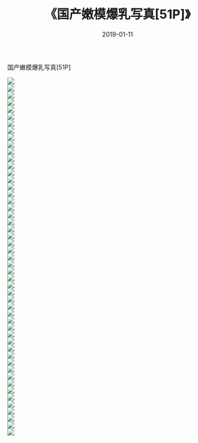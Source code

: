 ﻿---
layout: post
title:  《国产嫩模爆乳写真[51P]》
date:   2019-01-11
img: http://pic.660000.xyz/1:/性感/2019/国产嫩模爆乳写真[51P]/000.jpg
categories: [美女, 清纯, 唯美]
---

国产嫩模爆乳写真[51P]

  ![](http://pic.660000.xyz/1:/性感/2019/国产嫩模爆乳写真[51P]/001.jpg) <br> ![](http://pic.660000.xyz/1:/性感/2019/国产嫩模爆乳写真[51P]/002.jpg) <br> ![](http://pic.660000.xyz/1:/性感/2019/国产嫩模爆乳写真[51P]/003.jpg) <br> ![](http://pic.660000.xyz/1:/性感/2019/国产嫩模爆乳写真[51P]/004.jpg) <br> ![](http://pic.660000.xyz/1:/性感/2019/国产嫩模爆乳写真[51P]/005.jpg) <br> ![](http://pic.660000.xyz/1:/性感/2019/国产嫩模爆乳写真[51P]/006.jpg) <br> ![](http://pic.660000.xyz/1:/性感/2019/国产嫩模爆乳写真[51P]/007.jpg) <br> ![](http://pic.660000.xyz/1:/性感/2019/国产嫩模爆乳写真[51P]/008.jpg) <br> ![](http://pic.660000.xyz/1:/性感/2019/国产嫩模爆乳写真[51P]/009.jpg) <br> ![](http://pic.660000.xyz/1:/性感/2019/国产嫩模爆乳写真[51P]/010.jpg) <br> ![](http://pic.660000.xyz/1:/性感/2019/国产嫩模爆乳写真[51P]/011.jpg) <br> ![](http://pic.660000.xyz/1:/性感/2019/国产嫩模爆乳写真[51P]/012.jpg) <br> ![](http://pic.660000.xyz/1:/性感/2019/国产嫩模爆乳写真[51P]/013.jpg) <br> ![](http://pic.660000.xyz/1:/性感/2019/国产嫩模爆乳写真[51P]/014.jpg) <br> ![](http://pic.660000.xyz/1:/性感/2019/国产嫩模爆乳写真[51P]/015.jpg) <br> ![](http://pic.660000.xyz/1:/性感/2019/国产嫩模爆乳写真[51P]/016.jpg) <br> ![](http://pic.660000.xyz/1:/性感/2019/国产嫩模爆乳写真[51P]/017.jpg) <br> ![](http://pic.660000.xyz/1:/性感/2019/国产嫩模爆乳写真[51P]/018.jpg) <br> ![](http://pic.660000.xyz/1:/性感/2019/国产嫩模爆乳写真[51P]/019.jpg) <br> ![](http://pic.660000.xyz/1:/性感/2019/国产嫩模爆乳写真[51P]/020.jpg) <br> ![](http://pic.660000.xyz/1:/性感/2019/国产嫩模爆乳写真[51P]/021.jpg) <br> ![](http://pic.660000.xyz/1:/性感/2019/国产嫩模爆乳写真[51P]/022.jpg) <br> ![](http://pic.660000.xyz/1:/性感/2019/国产嫩模爆乳写真[51P]/023.jpg) <br> ![](http://pic.660000.xyz/1:/性感/2019/国产嫩模爆乳写真[51P]/024.jpg) <br> ![](http://pic.660000.xyz/1:/性感/2019/国产嫩模爆乳写真[51P]/025.jpg) <br> ![](http://pic.660000.xyz/1:/性感/2019/国产嫩模爆乳写真[51P]/026.jpg) <br> ![](http://pic.660000.xyz/1:/性感/2019/国产嫩模爆乳写真[51P]/027.jpg) <br> ![](http://pic.660000.xyz/1:/性感/2019/国产嫩模爆乳写真[51P]/028.jpg) <br> ![](http://pic.660000.xyz/1:/性感/2019/国产嫩模爆乳写真[51P]/029.jpg) <br> ![](http://pic.660000.xyz/1:/性感/2019/国产嫩模爆乳写真[51P]/030.jpg) <br> ![](http://pic.660000.xyz/1:/性感/2019/国产嫩模爆乳写真[51P]/031.jpg) <br> ![](http://pic.660000.xyz/1:/性感/2019/国产嫩模爆乳写真[51P]/032.jpg) <br> ![](http://pic.660000.xyz/1:/性感/2019/国产嫩模爆乳写真[51P]/033.jpg) <br> ![](http://pic.660000.xyz/1:/性感/2019/国产嫩模爆乳写真[51P]/034.jpg) <br> ![](http://pic.660000.xyz/1:/性感/2019/国产嫩模爆乳写真[51P]/035.jpg) <br> ![](http://pic.660000.xyz/1:/性感/2019/国产嫩模爆乳写真[51P]/036.jpg) <br> ![](http://pic.660000.xyz/1:/性感/2019/国产嫩模爆乳写真[51P]/037.jpg) <br> ![](http://pic.660000.xyz/1:/性感/2019/国产嫩模爆乳写真[51P]/038.jpg) <br> ![](http://pic.660000.xyz/1:/性感/2019/国产嫩模爆乳写真[51P]/039.jpg) <br> ![](http://pic.660000.xyz/1:/性感/2019/国产嫩模爆乳写真[51P]/040.jpg) <br> ![](http://pic.660000.xyz/1:/性感/2019/国产嫩模爆乳写真[51P]/041.jpg) <br> ![](http://pic.660000.xyz/1:/性感/2019/国产嫩模爆乳写真[51P]/042.jpg) <br> ![](http://pic.660000.xyz/1:/性感/2019/国产嫩模爆乳写真[51P]/043.jpg) <br> ![](http://pic.660000.xyz/1:/性感/2019/国产嫩模爆乳写真[51P]/044.jpg) <br> ![](http://pic.660000.xyz/1:/性感/2019/国产嫩模爆乳写真[51P]/045.jpg) <br> ![](http://pic.660000.xyz/1:/性感/2019/国产嫩模爆乳写真[51P]/046.jpg) <br> ![](http://pic.660000.xyz/1:/性感/2019/国产嫩模爆乳写真[51P]/047.jpg) <br> ![](http://pic.660000.xyz/1:/性感/2019/国产嫩模爆乳写真[51P]/048.jpg) <br> ![](http://pic.660000.xyz/1:/性感/2019/国产嫩模爆乳写真[51P]/049.jpg) <br> ![](http://pic.660000.xyz/1:/性感/2019/国产嫩模爆乳写真[51P]/050.jpg) <br> ![](http://pic.660000.xyz/1:/性感/2019/国产嫩模爆乳写真[51P]/051.jpg) <br>